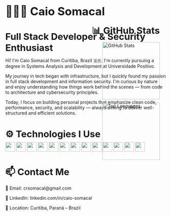 <div style="position: relative;">
  <style>
    .title {
      font-size: 1.8rem;
      font-weight: bold;
      margin-bottom: 0.5rem;
    }
    .main-title {
      font-size: 2.2rem;
    }
    .github-stats-container {
      display: flex;
      flex-direction: column;
      align-items: flex-end;
      position: absolute;
      top: 20px;
      right: 20px;
    }
    .github-stat {
      margin-bottom: 10px;
    }
    @media (max-width: 768px) {
      .github-stats-container {
        position: static;
        align-items: center;
        margin-top: 20px;
      }
    }
  </style>

  <h1 class="main-title">👨🏻‍💻 Caio Somacal</h1>
  <h2 class="title">Full Stack Developer & Security Enthusiast</h2>

  <p>Hi! I'm Caio Somacal from Curitiba, Brazil 🇧🇷. I'm currently pursuing a degree in Systems Analysis and Development at Universidade Positivo.</p>

  <p>My journey in tech began with infrastructure, but I quickly found my passion in full stack development and information security. I'm curious by nature and enjoy understanding how things work behind the scenes — from code to architecture and cybersecurity principles.</p>

  <p>Today, I focus on building personal projects that emphasize clean code, performance, security, and scalability — always aiming to deliver well-structured and efficient solutions.</p>

  <h3 class="title">⚙️ Technologies I Use</h3>
  <div>
    <img src="https://cdn.jsdelivr.net/gh/devicons/devicon/icons/javascript/javascript-original.svg" width="30" />
    <img src="https://cdn.jsdelivr.net/gh/devicons/devicon/icons/react/react-original.svg" width="30" />
    <img src="https://cdn.jsdelivr.net/gh/devicons/devicon/icons/nodejs/nodejs-original.svg" width="30" />
    <img src="https://cdn.jsdelivr.net/gh/devicons/devicon/icons/python/python-original.svg" width="30" />
    <img src="https://cdn.jsdelivr.net/gh/devicons/devicon/icons/java/java-original.svg" width="30" />
    <img src="https://cdn.jsdelivr.net/gh/devicons/devicon/icons/php/php-original.svg" width="30" />
    <img src="https://cdn.jsdelivr.net/gh/devicons/devicon/icons/csharp/csharp-original.svg" width="30" />
    <img src="https://cdn.jsdelivr.net/gh/devicons/devicon/icons/go/go-original.svg" width="30" />
    <img src="https://cdn.jsdelivr.net/gh/devicons/devicon/icons/kotlin/kotlin-original.svg" width="30" />
    <img src="https://cdn.jsdelivr.net/gh/devicons/devicon/icons/mysql/mysql-original.svg" width="30" />
    <img src="https://cdn.jsdelivr.net/gh/devicons/devicon/icons/postgresql/postgresql-original.svg" width="30" />
    <img src="https://cdn.jsdelivr.net/gh/devicons/devicon/icons/git/git-original.svg" width="30" />
    <img src="https://cdn.jsdelivr.net/gh/devicons/devicon/icons/linux/linux-original.svg" width="30" />
  </div>

  <div class="github-stats-container">
    <h3 class="title">📊 GitHub Stats</h3>
    <img class="github-stat" alt="GitHub Stats" height="180" src="https://github-readme-stats.vercel.app/api?username=CaioSomacal&show_icons=true&theme=tokyonight&locale=en" />
    <img class="github-stat" alt="Top Languages" height="180" src="https://github-readme-stats.vercel.app/api/top-langs/?username=CaioSomacal&layout=compact&theme=tokyonight&langs_count=8" />
  </div>

  <h3 class="title">📫 Contact Me</h3>
  <p>📧 Email: crsomacal@gmail.com</p>
  <p>💼 LinkedIn: linkedin.com/in/caio-somacal</p>
  <p>📍 Location: Curitiba, Paraná – Brazil</p>
</div>
